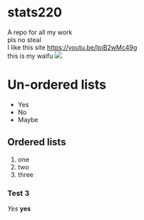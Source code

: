 # stats220
A repo for all my work  
pls no steal  
I like this site https://youtu.be/lpiB2wMc49g  
this is my waifu ![]("https://global-uploads.webflow.com/5f3b47f17450d701e192bea8/61783b90f5cca5c672d9d3b7_a5cac21e-8879-11e7-bb05-38eaa7374f3c_1200x%20(1).png")

# Un-ordered lists
* Yes
* No
* Maybe

## Ordered lists
1. one
2. two
3. three

### Test 3
*Yes*
**yes**

